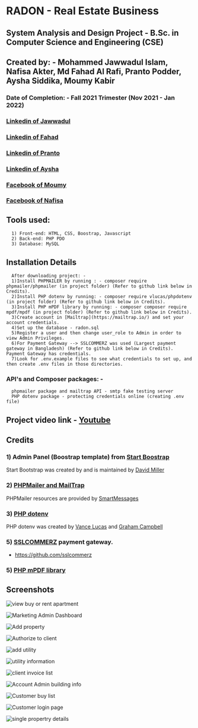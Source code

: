 
# RADON - Real Estate Business

## System Analysis and Design Project - B.Sc. in Computer Science and Engineering (CSE)
## Created by: - Mohammed Jawwadul Islam, Nafisa Akter, Md Fahad Al Rafi, Pranto Podder, Aysha Siddika, Moumy Kabir

### Date of Completion: - Fall 2021 Trimester (Nov 2021 - Jan 2022)

### [Linkedin of Jawwadul](https://www.linkedin.com/in/jawwadfida/)  
### [Linkedin of Fahad](https://www.linkedin.com/in/md-fahad-al-al-rafi-14b968111/)
### [Linkedin of Pranto](https://www.linkedin.com/in/pranto-podder-b78b97162/)
### [Linkedin of Aysha](https://www.linkedin.com/in/aysha-siddika-577ba5224/)
### [Facebook of Moumy](https://www.facebook.com/anila.anamika) 
### [Facebook of Nafisa](https://www.facebook.com/nafisaakter.tarin) 


## Tools used:
      1) Front-end: HTML, CSS, Boostrap, Javascript
      2) Back-end: PHP PDO
      3) Database: MySQL


## Installation Details
      After downloading project: - 
      1)Install PHPMAILER by running : - composer require phpmailer/phpmailer (in project folder) (Refer to github link below in Credits).
      2)Install PHP dotenv by running: - composer require vlucas/phpdotenv (in project folder) (Refer to github link below in Credits).
      3)Install PHP mPDF library by running: - composer composer require mpdf/mpdf (in project folder) (Refer to github link below in Credits).
      3)Create account in [Mailtrap](https://mailtrap.io/) and set your account credentials.
      4)Set up the database - radon.sql
      5)Register a user and then change user_role to Admin in order to view Admin Privileges.
      6)For Payment Gateway --> SSLCOMMERZ was used (Largest payment gateway in Bangladesh) (Refer to github link below in Credits). Payment Gateway has credentials.   
      7)Look for .env.example files to see what credentials to set up, and then create .env files in those directories. 
       

### API's and Composer packages: -
      phpmailer package and mailtrap API - smtp fake testing server
      PHP dotenv package - protecting credentials online (creating .env file)
      
## Project video link - [Youtube](https://youtu.be/QWQO_P_CYhA)

## Credits

### 1) Admin Panel (Boostrap template) from [Start Boostrap](https://startbootstrap.com/)  

Start Bootstrap was created by and is maintained by [David Miller](https://twitter.com/davidmillerskt)

### 2) [PHPMailer and MailTrap](https://github.com/PHPMailer/PHPMailer)

PHPMailer resources are provided by [SmartMessages](https://info.smartmessages.net/)

### 3) [PHP dotenv](https://github.com/vlucas/phpdotenv) 

PHP dotenv was created by [Vance Lucas](https://github.com/vlucas) and [Graham Campbell](https://twitter.com/GrahamJCampbell)

### 5) [SSLCOMMERZ](https://www.sslcommerz.com/) payment gateway.

 * https://github.com/sslcommerz

### 5) [PHP mPDF library](https://github.com/sslcommerz)

## Screenshots 

![view buy or rent apartment](https://user-images.githubusercontent.com/64092765/153046725-2156581f-e8ee-4ddd-8640-187293135f68.jpeg)

![Marketing Admin Dashboard](https://user-images.githubusercontent.com/64092765/153046742-9e2a8c35-0147-48ff-a595-ce2f136c063b.PNG)

![Add property](https://user-images.githubusercontent.com/64092765/153046755-f2090e13-9285-4d59-b936-611b69e41022.jpeg)

![Authorize to client](https://user-images.githubusercontent.com/64092765/153046766-c1699178-3100-4254-bfb5-02518949ffdf.PNG)

![add utility](https://user-images.githubusercontent.com/64092765/153046808-1605d23d-7284-4e31-8398-67cba9eed48c.PNG)

![utility information](https://user-images.githubusercontent.com/64092765/153046816-de8f3d3f-5edf-4f3f-b4b8-61dad7549491.PNG)

![client invoice list](https://user-images.githubusercontent.com/64092765/153046819-9e358fb9-8829-4c99-8985-87bf7d553998.jpeg)

![Account Admin building info](https://user-images.githubusercontent.com/64092765/153046826-2ecef465-a0c7-40f9-933a-1aff99c307d4.jpeg)

![Customer buy list](https://user-images.githubusercontent.com/64092765/153047049-20ee151e-e54a-4fb2-b3b6-cdcefa061682.PNG)

![Customer login page](https://user-images.githubusercontent.com/64092765/153047057-62366ea2-7a70-4e7a-ae3b-3b8eb47a50dc.PNG)

![single propertry details](https://user-images.githubusercontent.com/64092765/153047063-1ec3656b-e684-44fe-b3d0-9fd49459f41c.jpeg)


